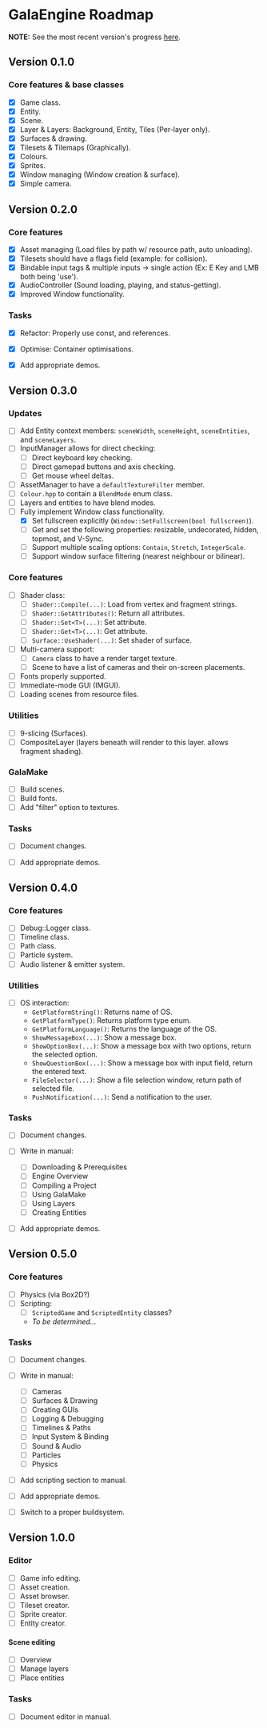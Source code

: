 # GalaEngine Roadmap
**NOTE:** See the most recent version's progress [here](#version-030).

## Version 0.1.0
### Core features & base classes
- [x] Game class.
- [x] Entity.
- [x] Scene.
- [x] Layer & Layers: Background, Entity, Tiles (Per-layer only).
- [x] Surfaces & drawing.
- [x] Tilesets & Tilemaps (Graphically).
- [x] Colours.
- [x] Sprites.
- [x] Window managing (Window creation & surface).
- [x] Simple camera.
			
## Version 0.2.0
### Core features
- [x] Asset managing (Load files by path w/ resource path, auto unloading).
- [x] Tilesets should have a flags field (example: for collision).
- [x] Bindable input tags & multiple inputs -> single action (Ex: E Key and LMB both being 'use').
- [x] AudioController (Sound loading, playing, and status-getting).
- [x] Improved Window functionality.

### Tasks
- [x] Refactor: Properly use const, and references.
- [x] Optimise: Container optimisations.
- [x] Add appropriate demos.


## Version 0.3.0
### Updates
- [ ] Add Entity context members: `sceneWidth`, `sceneHeight`, `sceneEntities`, and `sceneLayers`.
- [ ] InputManager allows for direct checking:
  - [ ] Direct keyboard key checking.
  - [ ] Direct gamepad buttons and axis checking.
  - [ ] Get mouse wheel deltas.
- [ ] AssetManager to have a `defaultTextureFilter` member.
- [ ] `Colour.hpp` to contain a `BlendMode` enum class.
- [ ] Layers and entities to have blend modes.
- [ ] Fully implement Window class functionality.
  - [x] Set fullscreen explicitly (`Window::SetFullscreen(bool fullscreen)`).
  - [ ] Get and set the following properties: resizable, undecorated, hidden, topmost, and V-Sync.
  - [ ] Support multiple scaling options: `Contain`, `Stretch`, `IntegerScale`.
  - [ ] Support window surface filtering (nearest neighbour or bilinear).

### Core features
- [ ] Shader class:
  - [ ] ``Shader::Compile(...)``: Load from vertex and fragment strings.
  - [ ] ``Shader::GetAttributes()``: Return all attributes.
  - [ ] ``Shader::Set<T>(...)``: Set attribute.
  - [ ] ``Shader::Get<T>(...)``: Get attribute.
  - [ ] ``Surface::UseShader(...)``: Set shader of surface.
- [ ] Multi-camera support:
  - [ ] `Camera` class to have a render target texture.
  - [ ] Scene to have a list of cameras and their on-screen placements.
- [ ] Fonts properly supported.
- [ ] Immediate-mode GUI (IMGUI).
- [ ] Loading scenes from resource files.

### Utilities
- [ ] 9-slicing (Surfaces).
- [ ] CompositeLayer (layers beneath will render to this layer. allows fragment shading).

### GalaMake
- [ ] Build scenes.
- [ ] Build fonts.
- [ ] Add "filter" option to textures.

### Tasks
- [ ] Document changes.
- [ ] Add appropriate demos.


## Version 0.4.0
### Core features
- [ ] Debug::Logger class.
- [ ] Timeline class.
- [ ] Path class.
- [ ] Particle system.
- [ ] Audio listener & emitter system.

### Utilities
- [ ] OS interaction:
  - `GetPlatformString()`: Returns name of OS.
  - `GetPlatformType()`: Returns platform type enum.
  - `GetPlatformLanguage()`: Returns the language of the OS.
  - `ShowMessageBox(...)`: Show a message box.
  - `ShowOptionBox(...)`: Show a message box with two options, return the selected option.
  - `ShowQuestionBox(...)`: Show a message box with input field, return the entered text.
  - `FileSelector(...)`: Show a file selection window, return path of selected file.
  - `PushNotification(...)`: Send a notification to the user.
  
### Tasks
- [ ] Document changes.
- [ ] Write in manual:
  - [ ] Downloading & Prerequisites
  - [ ] Engine Overview
  - [ ] Compiling a Project
  - [ ] Using GalaMake
  - [ ] Using Layers
  - [ ] Creating Entities
- [ ] Add appropriate demos.


## Version 0.5.0
### Core features
- [ ] Physics (via Box2D?)
- [ ] Scripting:
  - [ ] ``ScriptedGame`` and ``ScriptedEntity`` classes?
  - *To be determined...*

### Tasks
- [ ] Document changes.
- [ ] Write in manual:
  - [ ] Cameras
  - [ ] Surfaces & Drawing
  - [ ] Creating GUIs
  - [ ] Logging & Debugging
  - [ ] Timelines & Paths
  - [ ] Input System & Binding
  - [ ] Sound & Audio
  - [ ] Particles
  - [ ] Physics
- [ ] Add scripting section to manual.
- [ ] Add appropriate demos.
- [ ] Switch to a proper buildsystem.


## Version 1.0.0
### Editor
- [ ] Game info editing.
- [ ] Asset creation.
- [ ] Asset browser.
- [ ] Tileset creator.
- [ ] Sprite creator.
- [ ] Entity creator.

#### Scene editing
- [ ] Overview
- [ ] Manage layers
- [ ] Place entities

### Tasks
- [ ] Document editor in manual.
